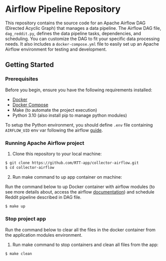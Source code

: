 # Airflow Pipeline Repository

This repository contains the source code for an Apache Airflow DAG (Directed Acyclic Graph) that manages a data pipeline. The Airflow DAG file, `dag_reddit.py`, defines the data pipeline tasks, dependencies, and scheduling. You can customize the DAG to fit your specific data processing needs. It also includes a `docker-compose.yml` file to easily set up an Apache Airflow environment for testing and development.

## Getting Started

### Prerequisites

Before you begin, ensure you have the following requirements installed:

- [Docker](https://docs.docker.com/get-docker/)
- [Docker Compose](https://docs.docker.com/compose/install/)
- Make (to automate the project execution)
- Python 3.10 (also install pip to manage python modules)

To setup the Python environment, you should define ```.env``` file containing ```AIRFLOW_UID``` env var following the airflow [guide](https://airflow.apache.org/docs/apache-airflow/stable/howto/docker-compose/index.html). 

### Running Apache Airflow project

1. Clone this repository to your local machine:

```bash
$ git clone https://github.com/RTT-app/collector-airflow.git
$ cd collector-airflow
```

2. Run make command to up app container on machine:

Run the command below to up Docker container with airflow modules (to see more details about, access the airflow [documentation](https://airflow.apache.org/docs/apache-airflow/stable/index.html)) and schedule Reddit pipeline described in DAG file.

```bash 
$ make up
```
### Stop project app

Run the command below to clear all the files in the docker container from the application modules environment.

1. Run make command to stop containers and clean all files from the app:
```bash
$ make clean
```
